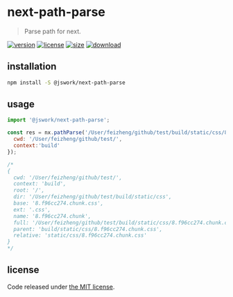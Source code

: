 # next-path-parse
> Parse path for next.

[![version][version-image]][version-url]
[![license][license-image]][license-url]
[![size][size-image]][size-url]
[![download][download-image]][download-url]

## installation
```bash
npm install -S @jswork/next-path-parse
```

## usage
```js
import '@jswork/next-path-parse';

const res = nx.pathParse('/User/feizheng/github/test/build/static/css/8.f96cc274.chunk.css', {
  cwd: '/User/feizheng/github/test/',
  context:'build'
});

/*
{
  cwd: '/User/feizheng/github/test/',
  context: 'build',
  root: '/',
  dir: '/User/feizheng/github/test/build/static/css',
  base: '8.f96cc274.chunk.css',
  ext: '.css',
  name: '8.f96cc274.chunk',
  full: '/User/feizheng/github/test/build/static/css/8.f96cc274.chunk.css',
  parent: 'build/static/css/8.f96cc274.chunk.css',
  relative: 'static/css/8.f96cc274.chunk.css'
}
*/
```

## license
Code released under [the MIT license](https://github.com/afeiship/next-path-parse/blob/master/LICENSE.txt).

[version-image]: https://img.shields.io/npm/v/@jswork/next-path-parse
[version-url]: https://npmjs.org/package/@jswork/next-path-parse

[license-image]: https://img.shields.io/npm/l/@jswork/next-path-parse
[license-url]: https://github.com/afeiship/next-path-parse/blob/master/LICENSE.txt

[size-image]: https://img.shields.io/bundlephobia/minzip/@jswork/next-path-parse
[size-url]: https://github.com/afeiship/next-path-parse/blob/master/dist/next-path-parse.min.js

[download-image]: https://img.shields.io/npm/dm/@jswork/next-path-parse
[download-url]: https://www.npmjs.com/package/@jswork/next-path-parse
